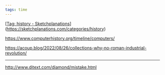 ```yaml
---
tags: time
---
```


[[Tag: history - Sketchplanations](https://sketchplanations.com/tags/history)](https://sketchplanations.com/categories/history)

<https://www.computerhistory.org/timeline/computers/>

[<https://acoup.blog/2022/08/26/collections-why-no-roman-industrial-revolution/>](https://acoup.blog/2022/08/26/collections-why-no-roman-industrial-revolution/)

---

<http://www.ditext.com/diamond/mistake.html>

